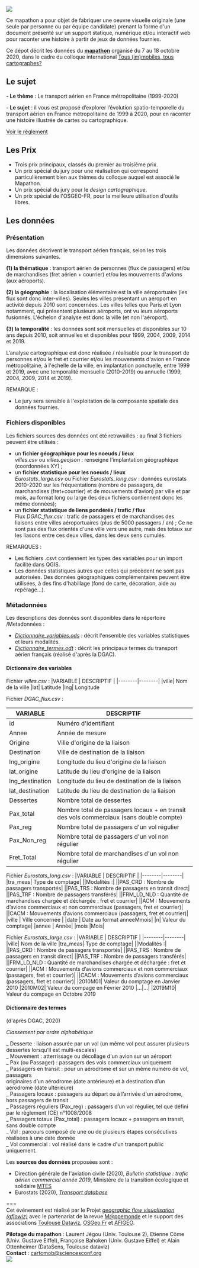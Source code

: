![](https://i.imgur.com/1gKUrgY.png)

Ce mapathon a pour objet de fabriquer une oeuvre visuelle originale (une seule par personne ou par équipe candidate) prenant la forme d'un document présenté sur un support statique, numérique et/ou interactif web pour raconter une histoire à partir de jeux de données fournies.

Ce dépot décrit les données du [**mapathon**](https://cartomob.sciencesconf.org/resource/page/id/14) organisé du 7 au 18 octobre 2020, dans le cadre du colloque international [Tous (im)mobiles, tous cartographes?](https://cartomob.sciencesconf.org/)
 

## Le sujet

**- Le thème** : Le transport aérien en France métropolitaine (1999-2020)

**- Le sujet** : il vous est proposé d’explorer l’évolution spatio-temporelle du transport aérien en France métropolitaine de 1999 à 2020, pour en raconter une histoire illustrée de cartes ou cartographique. 

[Voir le règlement](https://cartomob.sciencesconf.org/resource/page/id/12)


## Les Prix
- Trois prix principaux, classés du premier au troisième prix.
- Un prix spécial du jury pour une réalisation qui correspond particulièrement bien aux thèmes du colloque auquel est associé le Mapathon.
- Un prix spécial du jury pour le _design cartographique_.
- Un prix spécial de l'OSGEO-FR, pour la meilleure utilisation d'outils libres.

## Les données

### Présentation 

Les données décrivent le transport aérien français, selon les trois dimensions suivantes. 

**(1) la thématique** : transport aérien de personnes (flux de passagers) et/ou de marchandises (fret aérien + courrier) et/ou les mouvements d'avions (aux aéroports).

**(2) la géographie** : la localisation élémentaire est la ville aéroportuaire (les flux sont donc inter-villes). Seules les villes présentant un aéroport en activité depuis 2010 sont concernées. Les villes telles que Paris et Lyon notamment, qui présentent plusieurs aéroports, ont vu leurs aéroports fusionnés. L'échelon d'analyse est donc la ville (et non l'aéroport).

**(3) la temporalité** : les données sont soit mensuelles et disponibles sur 10 ans depuis 2010, soit annuelles et disponibles pour 1999, 2004, 2009, 2014 et 2019.

L’analyse cartographique est donc réalisée / réalisable pour le transport de personnes et/ou le fret et courrier et/ou les mouvements d'avion en France métropolitaine, à l'échelle de la ville, en implantation ponctuelle, entre 1999 et 2019, avec une temporalité mensuelle (2010-2019) ou annuelle (1999, 2004, 2009, 2014 et 2019).

REMARQUE : 
- Le jury sera sensible à l'exploitation de la composante spatiale des données fournies. 

### Fichiers disponibles

Les fichiers sources des données ont été retravaillés : au final 3 fichiers peuvent être utilisés :
- un **fichier géographique pour les noeuds / lieux** </br> _villes.csv_ ou _villes.geojson_ : renseigne l'implantation géographique (coordonnées XY) ;
- un **fichier statistique pour les noeuds / lieux** </br> _Eurostats_large.csv_ ou Fichier _Eurostats_long.csv_ : données eurostats 2010-2020 sur les fréquentations (nombre de passagers, de marchandises (fret+courrier) et de mouvements d'avion) par ville et par mois, au format long ou large (les deux fichiers contiennent donc les même données);
- un **fichier statistique de liens pondérés / trafic / flux** </br> Flux _DGAC_flux.csv_ : trafic de passagers et de marchandises des liaisons entre villes aéroportuaires (plus de 5000 passagers / an) ; Ce ne sont pas des flux orientés d'une ville vers une autre, mais des totaux sur les liasons entre ces deux villes, dans les deux sens cumulés.

REMARQUES : 
- Les fichiers .csvt contiennent les types des variables pour un import facilité dans QGIS.
- Les données statistiques autres que celles qui précèdent ne sont pas autorisées.
Des données géographiques complémentaires peuvent être utilisées, à des fins d'habillage (fond de carte, décoration, aide au repérage...).

### Métadonnées
Les descriptions des données sont disponibles dans le répertoire /Metadonnées :
- [_Dictionnaire_variables.ods_](https://github.com/gflowiz/mapathon/blob/master/metadonnees/Dictionnaire_variables.ods) : décrit l'ensemble des variables statistiques et leurs modalités.
- [_Dictionnaire_termes.odt_](https://github.com/gflowiz/mapathon/blob/master/metadonnees/Dictionnaire_termes.odt) : décrit les principaux termes du transport aérien français (réalisé d'après la DGAC).

#### Dictionnaire des variables

Fichier _villes.csv_ :
|VARIABLE	| DESCRIPTIF |
|--------|--------|
|ville| Nom de la ville
|lat| Latitude
|lng| Longitude

Fichier _DGAC_flux.csv_ :

|VARIABLE	| DESCRIPTIF |
|--------|--------|
|id	|Numéro d'identifiant|
|Annee	|Année de mesure|
|Origine	|Ville d'origine de la liaison|
|Destination	|Ville de destination de la liaison|
|lng_origine	|Longitude du lieu d'origine de la liaison|
|lat_origine	|Latitude du lieu d'origine de la liaison|
|lng_destination	|Longitude du lieu de destination de la liaison|
|lat_destination	|Latitude du lieu de destination de la liaison|
|Dessertes	|Nombre total de dessertes|
|Pax_total	|Nombre total de passagers locaux + en transit des vols commerciaux (sans double compte)|
|Pax_reg	|Nombre total de passagers d'un vol régulier|
|Pax_Non_reg	|Nombre total de passagers d'un vol non régulier|
|Fret_Total	|Nombre total de marchandises d'un vol non régulier|

Fichier _Eurostats_long.csv_ :
|VARIABLE	| DESCRIPTIF |
|--------|--------|
|tra_meas| Type de comptage|
||Modalités :|
||PAS_CRD : Nombre de passagers transportés|
||PAS_TRS : Nombre de passagers en transit direct|
||PAS_TRF : Nombre de passagers transférés|
||FRM_LD_NLD : Quantité de marchandises chargée et déchargée : fret et courrier|
||ACM : Mouvements d’avions  commerciaux et non commerciaux (passagers, fret et courrier)|
||CACM : Mouvements d’avions commerciaux (passagers, fret et courrier)|
|ville | Ville concernée |
|date | Date au format anneeMmois|
|n| Valeur du comptage|
|annee | Année|
|mois |Mois|

Fichier _Eurostats_large.csv_ :
|VARIABLE	| DESCRIPTIF |
|--------|--------|
|ville| Nom de la ville
|tra_meas| Type de comptage|
||Modalités :|
||PAS_CRD : Nombre de passagers transportés|
||PAS_TRS : Nombre de passagers en transit direct|
||PAS_TRF : Nombre de passagers transférés|
||FRM_LD_NLD : Quantité de marchandises chargée et déchargée : fret et courrier|
||ACM : Mouvements d’avions  commerciaux et non commerciaux (passagers, fret et courrier)|
||CACM : Mouvements d’avions commerciaux (passagers, fret et courrier)|
|2010M01| Valeur du comptage en Janvier 2010
|2010M02| Valeur du compage en Février 2010
|...|...|
|2019M10| Valeur du compage en Octobre 2019

#### Dictionnaire des termes
(d'après DGAC, 2020)

_Classement par ordre alphabétique_
 
_ Desserte : liaison assurée par un vol (un même vol peut assurer plusieurs dessertes lorsqu’il est multi-escales) <br/>
_ Mouvement : atterrissage ou décollage d'un avion sur un aéroport <br/>
_ Pax (ou Passager) : passagers des vols commerciaux uniquement <br/>
_ Passagers en transit :  pour un aérodrome et sur un même numéro de vol, passagers <br/>
originaires d’un aérodrome (date antérieure) et à destination d’un aérodrome (date ultérieure) <br/>
_ Passagers locaux : passagers au départ ou à l’arrivée d'un aérodrome, hors passagers de transit <br/>
_ Passagers réguliers (Pax_reg) : passagers d’un vol régulier, tel que défini par le règlement (CE) n°1008/2008 <br/>
_ Passagers totaux  (Pax_total) : passagers locaux + passagers en transit, sans double compte <br/>
_ Vol : parcours composé de une ou de plusieurs étapes consécutives réalisées à une date donnée <br/>
_ Vol commercial :  vol réalisé dans le cadre d'un transport public uniquement.<br/>


Les **sources des données** proposées sont : 
- Direction générale de l'aviation civile (2020), _Bulletin statistique : trafic aérien commercial année 2019_, Ministère de la transition écologique et solidaire [MTES](https://www.ecologie.gouv.fr/)
- Eurostats (2020), [_Transport database_](https://ec.europa.eu/eurostat/web/transport/data/database)


=== </br>
Cet événement est réalisé par le Projet [_geographic flow visualisation (gflowiz)_](https://geoflowiz.hypotheses.org/) avec le partenariat de la revue [M@ppemonde](https://journals.openedition.org/mappemonde/index.html) et le support des associations [Toulouse Dataviz](http://toulouse-dataviz.fr), [OSGeo.Fr](https://www.osgeo.org/local-chapters/osgeo-fr/) et [AFIGÉO](http://www.afigeo.asso.fr/).</br> 

**Pilotage du mapathon** : Laurent Jégou (Univ. Toulouse 2), Etienne Côme (Univ. Gustave Eiffel), Françoise Bahoken (Univ. Gustave Eiffel) et Alain Ottenheimer (DataSens, Toulouse dataviz) </br>
**Contact** : cartomob@sciencesconf.org </br>
![](https://i.imgur.com/YxMj20W.png) </br>   


